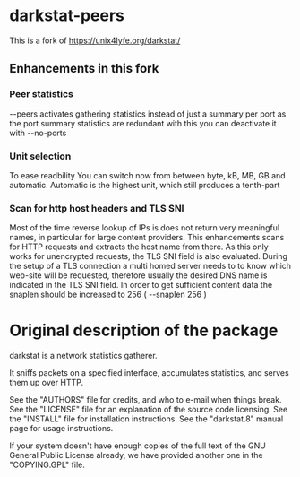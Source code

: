 # darkstat-peers

This is a fork of https://unix4lyfe.org/darkstat/

## Enhancements in this fork
### Peer statistics
--peers activates gathering statistics instead of just a summary per port
as the port summary statistics are redundant with this you can deactivate
it with --no-ports
### Unit selection
To ease readbility You can switch now from between byte, kB, MB, GB and
automatic. Automatic is the highest unit, which still produces a tenth-part
### Scan for http host headers and TLS SNI
Most of the time reverse lookup of IPs is does not return very meaningful
names, in particular for large content providers. This enhancements scans
for HTTP requests and extracts the host name from there. As this only works
for unencrypted requests, the TLS SNI field is also evaluated. During the 
setup of a TLS connection a multi homed server needs to to know which
web-site will be requested, therefore usually the desired DNS name is
indicated in the TLS SNI field.
In order to get sufficient content data the snaplen should be increased
to 256 ( --snaplen 256 )

# Original description of the package
darkstat is a network statistics gatherer.

It sniffs packets on a specified interface, accumulates statistics, and
serves them up over HTTP.

See the "AUTHORS" file for credits, and who to e-mail when things break.
See the "LICENSE" file for an explanation of the source code licensing.
See the "INSTALL" file for installation instructions.
See the "darkstat.8" manual page for usage instructions.

If your system doesn't have enough copies of the full text of the GNU
General Public License already, we have provided another one in the
"COPYING.GPL" file.
